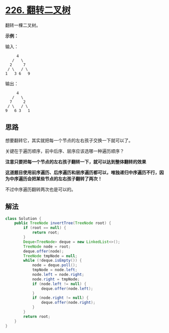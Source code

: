 # [226. 翻转二叉树](https://leetcode-cn.com/problems/invert-binary-tree/)

翻转一棵二叉树。

**示例：**

输入：

```
     4
   /   \
  2     7
 / \   / \
1   3 6   9
```

输出：

```
     4
   /   \
  7     2
 / \   / \
9   6 3   1
```

## 思路

想要翻转它，其实就把每一个节点的左右孩子交换一下就可以了。

关键在于遍历顺序，前中后序、层序应该选哪一种遍历顺序？

**注意只要把每一个节点的左右孩子翻转一下，就可以达到整体翻转的效果**

**这道题目使用前序遍历、后序遍历和层序遍历都可以，唯独递归中序遍历不行，因为中序遍历会把某些节点的左右孩子翻转了两次！**

不过中序遍历翻转两次也是可以的。

## 解法

```java
class Solution {
    public TreeNode invertTree(TreeNode root) {
        if (root == null) {
            return root;
        }
        Deque<TreeNode> deque = new LinkedList<>();
        TreeNode node = root;
        deque.offer(node);
        TreeNode tmpNode = null;
        while (!deque.isEmpty()) {
            node = deque.poll();
            tmpNode = node.left;
            node.left = node.right;
            node.right = tmpNode;
            if (node.left != null) {
                deque.offer(node.left);
            }
            if (node.right != null) {
                deque.offer(node.right);
            }
        }
        return root;
    }
}
```

